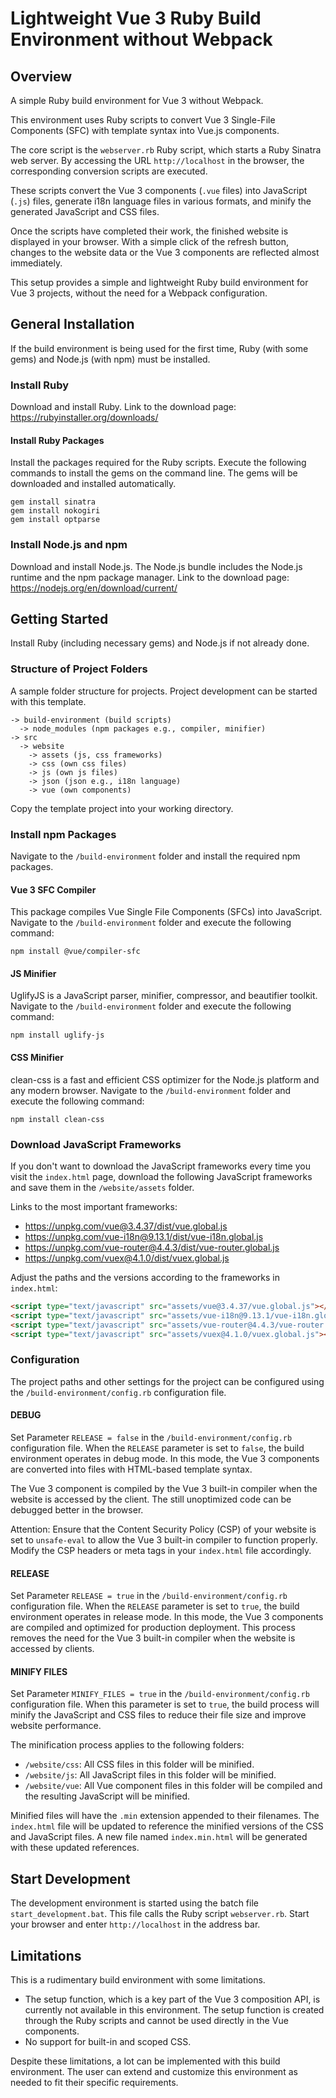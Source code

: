 # Lightweight Vue 3 Ruby Build Environment without Webpack

## Overview
A simple Ruby build environment for Vue 3 without Webpack.

This environment uses Ruby scripts to convert Vue 3 Single-File Components (SFC) with template syntax into Vue.js components.

The core script is the `webserver.rb` Ruby script, which starts a Ruby Sinatra web server. By accessing the URL `http://localhost` in the browser, the corresponding conversion scripts are executed.

These scripts convert the Vue 3 components (`.vue` files) into JavaScript (`.js`) files, generate i18n language files in various formats, and minify the generated JavaScript and CSS files.

Once the scripts have completed their work, the finished website is displayed in your browser. With a simple click of the refresh button, changes to the website data or the Vue 3 components are reflected almost immediately.

This setup provides a simple and lightweight Ruby build environment for Vue 3 projects, without the need for a Webpack configuration.

## General Installation
If the build environment is being used for the first time, Ruby (with some gems) and Node.js (with npm) must be installed.

### Install Ruby
Download and install Ruby.
Link to the download page: https://rubyinstaller.org/downloads/

#### Install Ruby Packages
Install the packages required for the Ruby scripts.
Execute the following commands to install the gems on the command line.
The gems will be downloaded and installed automatically.
```
gem install sinatra
gem install nokogiri
gem install optparse
```

### Install Node.js and npm
Download and install Node.js.
The Node.js bundle includes the Node.js runtime and the npm package manager.
Link to the download page: https://nodejs.org/en/download/current/

## Getting Started

Install Ruby (including necessary gems) and Node.js if not already done.

### Structure of Project Folders
A sample folder structure for projects. Project development can be started with this template.
```
-> build-environment (build scripts)
  -> node_modules (npm packages e.g., compiler, minifier)
-> src
  -> website
    -> assets (js, css frameworks)
    -> css (own css files)
    -> js (own js files)
    -> json (json e.g., i18n language)
    -> vue (own components)
```

Copy the template project into your working directory.

### Install npm Packages

Navigate to the `/build-environment` folder and install the required npm packages.

#### Vue 3 SFC Compiler
This package compiles Vue Single File Components (SFCs) into JavaScript.
Navigate to the `/build-environment` folder and execute the following command:
```
npm install @vue/compiler-sfc
```

#### JS Minifier
UglifyJS is a JavaScript parser, minifier, compressor, and beautifier toolkit.
Navigate to the `/build-environment` folder and execute the following command:
```
npm install uglify-js
```

#### CSS Minifier
clean-css is a fast and efficient CSS optimizer for the Node.js platform and any modern browser.
Navigate to the `/build-environment` folder and execute the following command:
```
npm install clean-css
```

### Download JavaScript Frameworks
If you don't want to download the JavaScript frameworks every time you visit the `index.html` page, download the following JavaScript frameworks and save them in the `/website/assets` folder.

Links to the most important frameworks:
- https://unpkg.com/vue@3.4.37/dist/vue.global.js
- https://unpkg.com/vue-i18n@9.13.1/dist/vue-i18n.global.js
- https://unpkg.com/vue-router@4.4.3/dist/vue-router.global.js
- https://unpkg.com/vuex@4.1.0/dist/vuex.global.js

Adjust the paths and the versions according to the frameworks in `index.html`:

```html
<script type="text/javascript" src="assets/vue@3.4.37/vue.global.js"></script>
<script type="text/javascript" src="assets/vue-i18n@9.13.1/vue-i18n.global.js"></script>
<script type="text/javascript" src="assets/vue-router@4.4.3/vue-router.global.js"></script>
<script type="text/javascript" src="assets/vuex@4.1.0/vuex.global.js"></script>
```

### Configuration
The project paths and other settings for the project can be configured using the `/build-environment/config.rb` configuration file.

#### DEBUG
Set Parameter `RELEASE = false` in the `/build-environment/config.rb` configuration file.
When the `RELEASE` parameter is set to `false`, the build environment operates in debug mode. In this mode, the Vue 3 components are converted into files with HTML-based template syntax.

The Vue 3 component is compiled by the Vue 3 built-in compiler when the website is accessed by the client.
The still unoptimized code can be debugged better in the browser.

Attention: Ensure that the Content Security Policy (CSP) of your website is set to `unsafe-eval` to allow the Vue 3 built-in compiler to function properly. Modify the CSP headers or meta tags in your `index.html` file accordingly.

#### RELEASE
Set Parameter `RELEASE = true` in the `/build-environment/config.rb` configuration file.
When the `RELEASE` parameter is set to `true`, the build environment operates in release mode. In this mode, the Vue 3 components are compiled and optimized for production deployment.
This process removes the need for the Vue 3 built-in compiler when the website is accessed by clients.

#### MINIFY FILES
Set Parameter `MINIFY_FILES = true` in the `/build-environment/config.rb` configuration file.
When this parameter is set to `true`, the build process will minify the JavaScript and CSS files to reduce their file size and improve website performance.

The minification process applies to the following folders:
- `/website/css`: All CSS files in this folder will be minified.
- `/website/js`: All JavaScript files in this folder will be minified.
- `/website/vue`: All Vue component files in this folder will be compiled and the resulting JavaScript will be minified.

Minified files will have the `.min` extension appended to their filenames.
The `index.html` file will be updated to reference the minified versions of the CSS and JavaScript files. A new file named `index.min.html` will be generated with these updated references.

## Start Development
The development environment is started using the batch file `start_development.bat`.
This file calls the Ruby script `webserver.rb`.
Start your browser and enter `http://localhost` in the address bar.

## Limitations
This is a rudimentary build environment with some limitations. 

- The setup function, which is a key part of the Vue 3 composition API, is currently not available in this environment. The setup function is created through the Ruby scripts and cannot be used directly in the Vue components.
- No support for built-in and scoped CSS.

Despite these limitations, a lot can be implemented with this build environment. The user can extend and customize this environment as needed to fit their specific requirements.